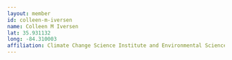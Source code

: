 ```yaml
---
layout: member
id: colleen-m-iversen
name: Colleen M Iversen
lat: 35.931132
long: -84.310003
affiliation: Climate Change Science Institute and Environmental Sciences Division, Oak Ridge National Laboratory, Tennessee, USA
---
```



